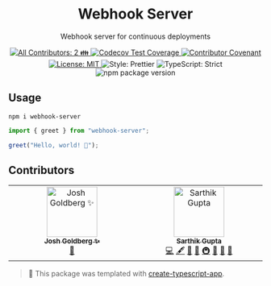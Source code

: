 <h1 align="center">Webhook Server</h1>

<p align="center">Webhook server for continuous deployments</p>

<p align="center">
	<a href="#contributors" target="_blank">
<!-- prettier-ignore-start -->
<!-- ALL-CONTRIBUTORS-BADGE:START - Do not remove or modify this section -->
<img alt="All Contributors: 2 👪" src="https://img.shields.io/badge/all_contributors-2_👪-21bb42.svg" />
<!-- ALL-CONTRIBUTORS-BADGE:END -->
<!-- prettier-ignore-end -->
</a>
	<a href="https://codecov.io/gh/sarthikg/webhook-server" target="_blank">
		<img alt="Codecov Test Coverage" src="https://codecov.io/gh/sarthikg/webhook-server/branch/main/graph/badge.svg"/>
	</a>
	<a href="https://github.com/sarthikg/webhook-server/blob/main/.github/CODE_OF_CONDUCT.md" target="_blank">
		<img alt="Contributor Covenant" src="https://img.shields.io/badge/code_of_conduct-enforced-21bb42" />
	</a>
	<a href="https://github.com/sarthikg/webhook-server/blob/main/LICENSE.md" target="_blank">
		<img alt="License: MIT" src="https://img.shields.io/github/license/sarthikg/webhook-server?color=21bb42">
	</a>
	<img alt="Style: Prettier" src="https://img.shields.io/badge/style-prettier-21bb42.svg" />
	<img alt="TypeScript: Strict" src="https://img.shields.io/badge/typescript-strict-21bb42.svg" />
	<img alt="npm package version" src="https://img.shields.io/npm/v/create-typescript-app?color=21bb42" />
</p>

## Usage

```shell
npm i webhook-server
```
```ts
import { greet } from "webhook-server";

greet("Hello, world! 💖");
```

## Contributors
<!-- spellchecker: disable -->
<!-- ALL-CONTRIBUTORS-LIST:START - Do not remove or modify this section -->
<!-- prettier-ignore-start -->
<!-- markdownlint-disable -->
<table>
  <tbody>
    <tr>
      <td align="center" valign="top" width="14.28%"><a href="http://www.joshuakgoldberg.com/"><img src="https://avatars.githubusercontent.com/u/3335181?v=4?s=100" width="100px;" alt="Josh Goldberg ✨"/><br /><sub><b>Josh Goldberg ✨</b></sub></a><br /><a href="#tool-JoshuaKGoldberg" title="Tools">🔧</a></td>
      <td align="center" valign="top" width="14.28%"><a href="https://www.sarthikg.com/"><img src="https://avatars.githubusercontent.com/u/38561148?v=4?s=100" width="100px;" alt="Sarthik Gupta"/><br /><sub><b>Sarthik Gupta</b></sub></a><br /><a href="https://github.com/sarthikg/webhook-server/commits?author=sarthikg" title="Code">💻</a> <a href="#content-sarthikg" title="Content">🖋</a> <a href="https://github.com/sarthikg/webhook-server/commits?author=sarthikg" title="Documentation">📖</a> <a href="#ideas-sarthikg" title="Ideas, Planning, & Feedback">🤔</a> <a href="#infra-sarthikg" title="Infrastructure (Hosting, Build-Tools, etc)">🚇</a> <a href="#maintenance-sarthikg" title="Maintenance">🚧</a> <a href="#projectManagement-sarthikg" title="Project Management">📆</a> <a href="#tool-sarthikg" title="Tools">🔧</a></td>
    </tr>
  </tbody>
</table>

<!-- markdownlint-restore -->
<!-- prettier-ignore-end -->

<!-- ALL-CONTRIBUTORS-LIST:END -->
<!-- spellchecker: enable -->

<!-- You can remove this notice if you don't want it 🙂 no worries! -->

> 💙 This package was templated with [create-typescript-app](https://github.com/JoshuaKGoldberg/create-typescript-app).
